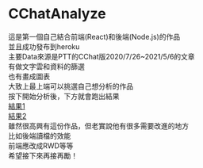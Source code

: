 # CChatAnalyze  
這是第一個自己結合前端(React)和後端(Node.js)的作品  
並且成功發布到heroku  
主要Data來源是PTT的CChat版2020/7/26~2021/5/6的文章  
有做文字雲和資料的篩選  
也有畫成圖表  
大致上最上端可以挑選自己想分析的作品  
按下開始分析後，下方就會跑出結果   
[結果1](https://imgur.com/j2dg8hY)  
[結果2](https://imgur.com/L3QlTZB)  
雖然很高興有這份作品，但老實說他有很多需要改進的地方  
比如後端讀檔的效能  
前端應改成RWD等等  
希望接下來再接再勵！  
